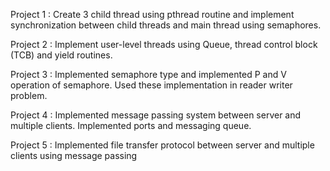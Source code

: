 Project 1 : Create 3 child thread using pthread routine and implement synchronization between child threads and main thread using semaphores.

Project 2 : Implement user-level threads using Queue, thread control block (TCB) and yield routines.

Project 3 : Implemented semaphore type and implemented P and V operation of semaphore. Used these implementation in reader writer problem.

Project 4 : Implemented message passing system between server and multiple clients. Implemented ports and messaging queue.

Project 5 : Implemented file transfer protocol between server and multiple clients using message passing